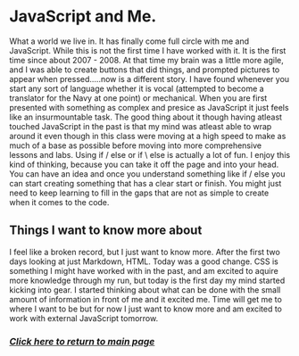 # JavaScript and Me.

What a world we live in. It has finally come full circle with me and JavaScript. While this is not the first time I have worked with it. It is the first time since about 2007 - 2008. At that time my brain was a little more agile, and I was able to create buttons that did things, and prompted pictures to appear when pressed.....now is a different story. I have found whenever you start any sort of language whether it is vocal (attempted to become a translator for the Navy at one point) or mechanical. When you are first presented with something as complex and presice as JavaScript it just feels like an insurmountable task. The good thing about it though having atleast touched JavaScript in the past is that my mind was atleast able to wrap around it even though in this class were moving at a high speed to make as much of a base as possible before moving into more comprehensive lessons and labs. Using if / else or if \ else is actually a lot of fun. I enjoy this kind of thinking, because you can take it off the page and into your head. You can have an idea and once you understand something like if / else you can start creating something that has a clear start or finish. You might just need to keep learning to fill in the gaps that are not as simple to create when it comes to the code.

## Things I want to know more about

I feel like a broken record, but I just want to know more. After the first two days looking at just Markdown, HTML. Today was a good change. CSS is something I might have worked with in the past, and am excited to aquire more knowledge through my run, but today is the first day my mind started kicking into gear. I started thinking about what can be done with the small amount of information in front of me and it excited me. Time will get me to where I want to be but for now I just want to know more and am excited to work with external JavaScript tomorrow.

### [*Click here to return to main page*](../README.md)